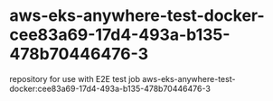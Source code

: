 # aws-eks-anywhere-test-docker-cee83a69-17d4-493a-b135-478b70446476-3
repository for use with E2E test job aws-eks-anywhere-test-docker:cee83a69-17d4-493a-b135-478b70446476-3
